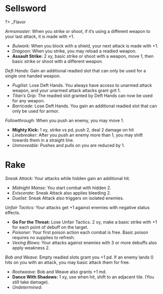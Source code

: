 # Sellsword

  ?> _Flavor

*Armsmaster:* When you strike or shoot, if it’s using a different weapon to your last attack, it is made with +1.
- *Bulwark:* When you block with a shield, your next attack is made with +1.
- *Dragoon:* When you strike, you may reload a readied weapon.
- **Assault Strike:** 2 xy, basic strike or shoot with a weapon, move 1, then basic strike or shoot with a different weapon.

*Deft Hands:* Gain an additional readied slot that can only be used for a single one handed weapon.
-	*Pugilist:* Lose Deft Hands. You always have access to unarmed attack weapon, and your unarmed attack attacks grant grit 1.
-	*Titan’s Grip:* The readied slot granted by Deft Hands can now be used for any weapon.
-	*Barricade:* Lose Deft Hands. You gain an additional readied slot that can only be used for armor.

*Followthrough:* When you push an enemy, you may move 1.
- **Mighty Kick:** 1 xy, strike vs pd, push 2, deal 2 damage on hit
- *Linebreaker:* After you push an enemy more than 1, you may shift towards them in a straight line.
- *Unmoveable:* Pushes and pulls on you are reduced by 1.

# Rake
*Sneak Attack:* Your attacks while hidden gain an additional hit.
-	*Midnight Manse:* You start combat with hidden 2.
-	*Eviscerate:* Sneak Attack also applies bleeding 2.
-	*Duelist:* Sneak Attack also triggers on isolated enemies.

*Unfair Tactics:* Your attacks get +1 against enemies with negative status effects.
-	**Go For the Throat:** Lose Unfair Tactics. 2 xy, make a basic strike with +1 for each point of debuff on the target.
-	*Poisoner:* Your first poison action each combat is free. Basic poison requires no supplies to refresh.
-	*Vexing Blows:* Your attacks against enemies with 3 or more debuffs also apply weakness 2.

*Bob and Weave:* Empty readied slots grant you +1 pd. If an enemy lands 0 hits on you with an attack, you may basic attack them for free.
-	*Rootweave:* Bob and Weave also grants +1 md.
-	**Dance With Shadows:** 1 xy, use when hit, shift to an adjacent tile. (You still take damage).
-	*Undetermined:*
